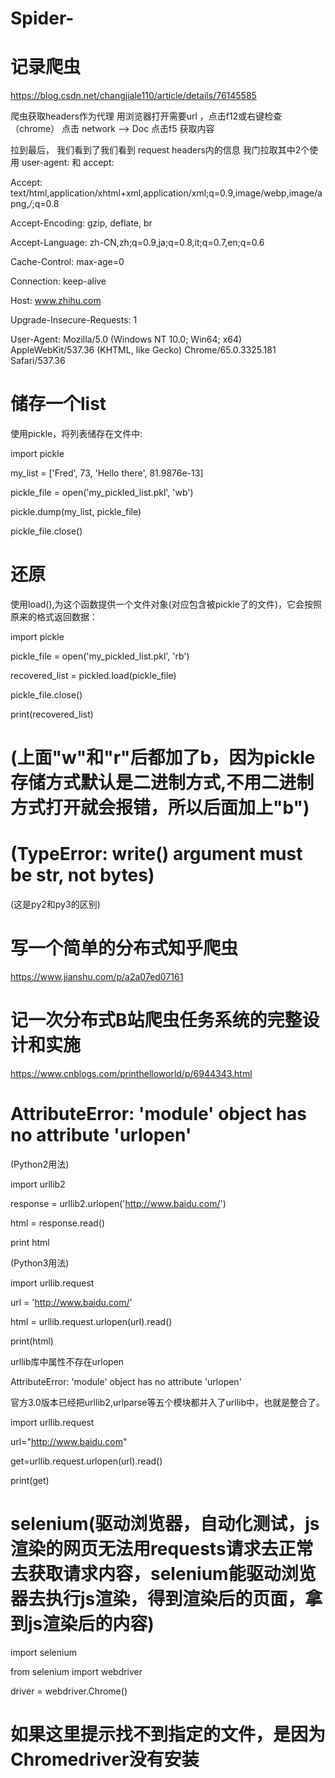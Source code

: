 # Spider-
# 记录爬虫
https://blog.csdn.net/changjiale110/article/details/76145585 


爬虫获取headers作为代理 用浏览器打开需要url ，点击f12或右键检查（chrome） 点击 network –> Doc 点击f5 获取内容

拉到最后， 我们看到了我们看到 request headers内的信息 我门拉取其中2个使用 user-agent: 和 accept:

Accept: text/html,application/xhtml+xml,application/xml;q=0.9,image/webp,image/apng,*/*;q=0.8

Accept-Encoding: gzip, deflate, br

Accept-Language: zh-CN,zh;q=0.9,ja;q=0.8,it;q=0.7,en;q=0.6

Cache-Control: max-age=0

Connection: keep-alive

Host: www.zhihu.com

Upgrade-Insecure-Requests: 1

User-Agent: Mozilla/5.0 (Windows NT 10.0; Win64; x64) AppleWebKit/537.36 (KHTML, like Gecko) Chrome/65.0.3325.181 Safari/537.36


# 储存一个list

使用pickle，将列表储存在文件中:

import pickle

my_list = ['Fred', 73, 'Hello there', 81.9876e-13]

pickle_file = open('my_pickled_list.pkl', 'wb')

pickle.dump(my_list, pickle_file)

pickle_file.close()

# 还原

使用load(),为这个函数提供一个文件对象(对应包含被pickle了的文件)，它会按照原来的格式返回数据：

import pickle

pickle_file = open('my_pickled_list.pkl', 'rb')

recovered_list = pickled.load(pickle_file)

pickle_file.close()

print(recovered_list)

# (上面"w"和"r"后都加了b，因为pickle存储方式默认是二进制方式,不用二进制方式打开就会报错，所以后面加上"b")
# (TypeError: write() argument must be str, not bytes)
(这是py2和py3的区别)

# 写一个简单的分布式知乎爬虫
https://www.jianshu.com/p/a2a07ed07161


# 记一次分布式B站爬虫任务系统的完整设计和实施
https://www.cnblogs.com/printhelloworld/p/6944343.html


# AttributeError: 'module' object has no attribute 'urlopen'
(Python2用法)

import urllib2  

response = urllib2.urlopen('http://www.baidu.com/')  

html = response.read()  

print html  

(Python3用法)

import urllib.request

url = 'http://www.baidu.com/'

html = urllib.request.urlopen(url).read()

print(html)

urllib库中属性不存在urlopen

AttributeError: 'module' object has no attribute 'urlopen'

官方3.0版本已经把urllib2,urlparse等五个模块都并入了urllib中，也就是整合了。

import urllib.request 

url="http://www.baidu.com"

get=urllib.request.urlopen(url).read() 

print(get)




# selenium(驱动浏览器，自动化测试，js渲染的网页无法用requests请求去正常去获取请求内容，selenium能驱动浏览器去执行js渲染，得到渲染后的页面，拿到js渲染后的内容)

import selenium

from selenium import webdriver

driver = webdriver.Chrome()

# 如果这里提示找不到指定的文件，是因为Chromedriver没有安装


